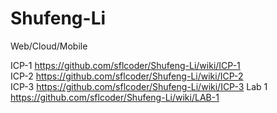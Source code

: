 # Shufeng-Li
Web/Cloud/Mobile

ICP-1 https://github.com/sflcoder/Shufeng-Li/wiki/ICP-1  
ICP-2 https://github.com/sflcoder/Shufeng-Li/wiki/ICP-2  
ICP-3 https://github.com/sflcoder/Shufeng-Li/wiki/ICP-3
Lab 1 https://github.com/sflcoder/Shufeng-Li/wiki/LAB-1
